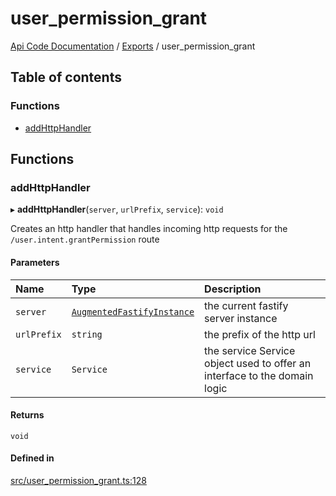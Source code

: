 # user\_permission\_grant
 
[Api Code Documentation](../README.md) / [Exports](../modules.md) / user\_permission\_grant

## Table of contents

### Functions

- [addHttpHandler](user_permission_grant.md#addhttphandler)

## Functions

### addHttpHandler

▸ **addHttpHandler**(`server`, `urlPrefix`, `service`): `void`

Creates an http handler that handles incoming http requests for the `/user.intent.grantPermission` route

#### Parameters

| Name | Type | Description |
| :------ | :------ | :------ |
| `server` | [`AugmentedFastifyInstance`](../interfaces/types.AugmentedFastifyInstance.md) | the current fastify server instance |
| `urlPrefix` | `string` | the prefix of the http url |
| `service` | `Service` | the service Service object used to offer an interface to the domain logic |

#### Returns

`void`

#### Defined in

[src/user_permission_grant.ts:128](https://github.com/openkfw/TruBudget/blob/40b449a/api/src/user_permission_grant.ts#L128)
